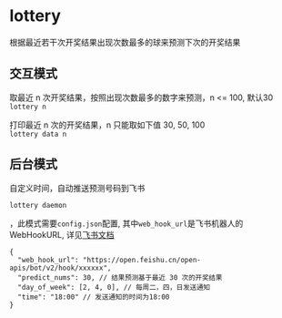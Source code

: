 # lottery

根据最近若干次开奖结果出现次数最多的球来预测下次的开奖结果

## 交互模式
取最近 n 次开奖结果，按照出现次数最多的数字来预测，n <= 100, 默认30  
`lottery n `  

 打印最近 n 次的开奖结果，n 只能取如下值 30, 50, 100  
`lottery data n`


## 后台模式
自定义时间，自动推送预测号码到飞书  

`lottery daemon`

，此模式需要`config.json`配置,  其中`web_hook_url`是飞书机器人的WebHookURL, 详见[飞书文档](https://open.feishu.cn/document/ukTMukTMukTM/ucTM5YjL3ETO24yNxkjN)

```jsonc
{
  "web_hook_url": "https://open.feishu.cn/open-apis/bot/v2/hook/xxxxxx",
  "predict_nums": 30, // 结果预测基于最近 30 次的开奖结果
  "day_of_week": [2, 4, 0], // 每周二，四，日发送通知
  "time": "18:00" // 发送通知的时间为18:00
}
```
